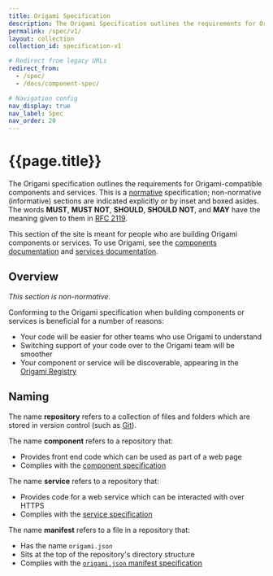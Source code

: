 ```yaml
---
title: Origami Specification
description: The Origami Specification outlines the requirements for Origami-compatible components and services, helping others contribute back.
permalink: /spec/v1/
layout: collection
collection_id: specification-v1

# Redirect from legacy URLs
redirect_from:
  - /spec/
  - /docs/component-spec/

# Navigation config
nav_display: true
nav_label: Spec
nav_order: 20
---
```



# {{page.title}}

The Origami specification outlines the requirements for Origami-compatible components and services. This is a <a class="o-typography-link--external" href="https://www.w3.org/TR/qaframe-spec/">normative</a> specification; non-normative (informative) sections are indicated explicitly or by inset and boxed asides. The words **MUST**, **MUST NOT**, **SHOULD**, **SHOULD NOT**, and **MAY** have the meaning given to them in <a class="o-typography-link--external" href="http://www.ietf.org/rfc/rfc2119.txt"  >RFC 2119</a>.

<aside>
	This section of the site is meant for people who are building Origami components or services. To use Origami, see the <a href="/docs/components/">components documentation</a> and <a href="/docs/services/">services documentation</a>.
</aside>


## Overview

_This section is non-normative._

Conforming to the Origami specification when building components or services is beneficial for a number of reasons:

  - Your code will be easier for other teams who use Origami to understand
  - Switching support of your code over to the Origami team will be smoother
  - Your component or service will be discoverable, appearing in the [Origami Registry](https://registry.origami.ft.com/components)


## Naming

The name **repository** refers to a collection of files and folders which are stored in version control (such as <a class="o-typography-link--external" href="https://git-scm.com/">Git</a>).

The name **component** refers to a repository that:

  - Provides front end code which can be used as part of a web page
  - Complies with the [component specification](/spec/v1/components/)

The name **service** refers to a repository that:

  - Provides code for a web service which can be interacted with over HTTPS
  - Complies with the [service specification](/spec/v1/services/)

The name **manifest** refers to a file in a repository that:

  - Has the name `origami.json`
  - Sits at the top of the repository's directory structure
  - Complies with the [`origami.json` manifest specification](/spec/v1/manifest/)
